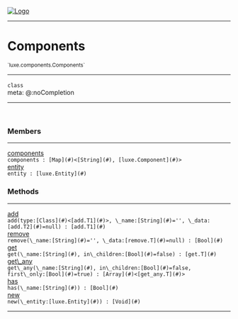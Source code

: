 
[![Logo](../../../images/logo.png)](../../../api/index.html)

---



<h1>Components</h1>
<small>`luxe.components.Components`</small>



---

`class`
<span class="meta">
<br/>meta: @:noCompletion
</span>


---

&nbsp;
&nbsp;



<h3>Members</h3> <hr/><span class="member apipage">
                <a name="components"><a class="lift" href="#components">components</a></a><div class="clear"></div><code class="signature apipage">components : [Map](#)&lt;[String](#), [luxe.Component](#)&gt;</code><br/></span>
            <span class="small_desc_flat"></span><span class="member apipage">
                <a name="entity"><a class="lift" href="#entity">entity</a></a><div class="clear"></div><code class="signature apipage">entity : [luxe.Entity](#)</code><br/></span>
            <span class="small_desc_flat"></span>





<h3>Methods</h3> <hr/><span class="method apipage">
            <a name="add"><a class="lift" href="#add">add</a></a> <div class="clear"></div><code class="signature apipage">add(type:[Class](#)&lt;[add.T1](#)&gt;<span></span>, \_name:[String](#)<span>=&#x27;&#x27;</span>, \_data:[add.T2](#)<span>=null</span>) : [add.T1](#)</code><br/><span class="small_desc_flat"></span>
        </span>
    <span class="method apipage">
            <a name="remove"><a class="lift" href="#remove">remove</a></a> <div class="clear"></div><code class="signature apipage">remove(\_name:[String](#)<span>=&#x27;&#x27;</span>, \_data:[remove.T](#)<span>=null</span>) : [Bool](#)</code><br/><span class="small_desc_flat"></span>
        </span>
    <span class="method apipage">
            <a name="get"><a class="lift" href="#get">get</a></a> <div class="clear"></div><code class="signature apipage">get(\_name:[String](#)<span></span>, in\_children:[Bool](#)<span>=false</span>) : [get.T](#)</code><br/><span class="small_desc_flat"></span>
        </span>
    <span class="method apipage">
            <a name="get_any"><a class="lift" href="#get_any">get\_any</a></a> <div class="clear"></div><code class="signature apipage">get\_any(\_name:[String](#)<span></span>, in\_children:[Bool](#)<span>=false</span>, first\_only:[Bool](#)<span>=true</span>) : [Array](#)&lt;[get_any.T](#)&gt;</code><br/><span class="small_desc_flat"></span>
        </span>
    <span class="method apipage">
            <a name="has"><a class="lift" href="#has">has</a></a> <div class="clear"></div><code class="signature apipage">has(\_name:[String](#)<span></span>) : [Bool](#)</code><br/><span class="small_desc_flat"></span>
        </span>
    <span class="method apipage">
            <a name="new"><a class="lift" href="#new">new</a></a> <div class="clear"></div><code class="signature apipage">new(\_entity:[luxe.Entity](#)<span></span>) : [Void](#)</code><br/><span class="small_desc_flat"></span>
        </span>
    





---

&nbsp;
&nbsp;
&nbsp;
&nbsp;